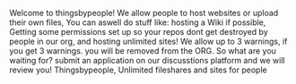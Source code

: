 Welcome to thingsbypeople!
We allow people to host websites or upload their own files,
You can aswell do stuff like: hosting a Wiki if possible, Getting some permissions set up so your repos dont get destroyed by people in our org, and hosting unlimited sites!
We allow up to 3 warnings, if you get 3 warnings. you will be removed from the ORG.
So what are you waiting for? submit an application on our discusstions platform and we will review you! 
Thingsbypeople, Unlimited fileshares and sites for people

